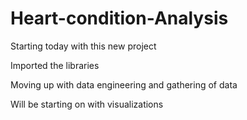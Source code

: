 # Heart-condition-Analysis
Starting today with this new project


Imported the libraries

Moving up with data engineering and gathering of data

Will be starting on with visualizations
